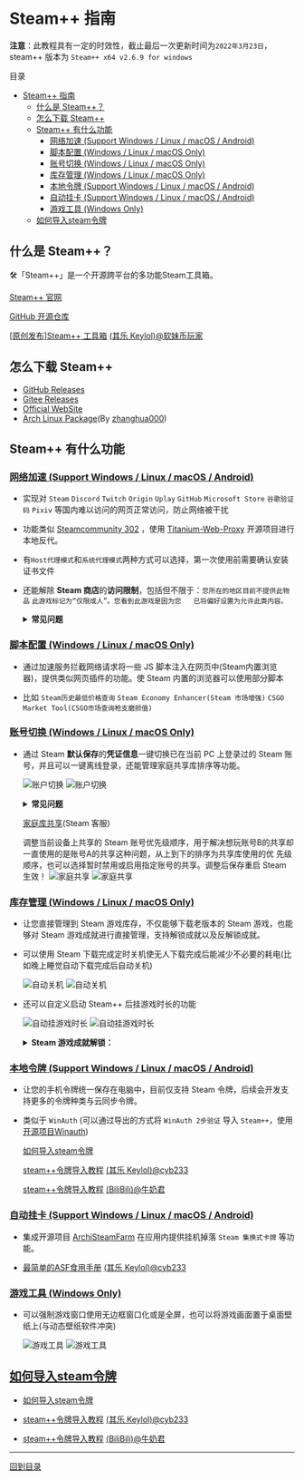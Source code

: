 # Steam++ 指南

**注意**：此教程具有一定的时效性，截止最后一次更新时间为`2022年3月23日`，steam++ 版本为 `Steam++ x64 v2.6.9 for windows`

目录

- [Steam++ 指南](#steam-指南)
  - [什么是 Steam++？](#什么是-steam)
  - [怎么下载 Steam++](#怎么下载-steam)
  - [Steam++ 有什么功能](#steam-有什么功能)
    - [网络加速 (Support Windows / Linux / macOS / Android)](#网络加速-support-windows--linux--macos--android)
    - [脚本配置 (Windows / Linux / macOS Only)](#脚本配置-windows--linux--macos-only)
    - [账号切换 (Windows / Linux / macOS Only)](#账号切换-windows--linux--macos-only)
    - [库存管理 (Windows / Linux / macOS Only)](#库存管理-windows--linux--macos-only)
    - [本地令牌 (Support Windows / Linux / macOS / Android)](#本地令牌-support-windows--linux--macos--android)
    - [自动挂卡 (Support Windows / Linux / macOS / Android)](#自动挂卡-support-windows--linux--macos--android)
    - [游戏工具 (Windows Only)](#游戏工具-windows-only)
  - [如何导入steam令牌](#如何导入steam令牌)

## 什么是 Steam++？

🛠「Steam++」是一个开源跨平台的多功能Steam工具箱。

[Steam++ 官网](https://steampp.net/)

[GitHub 开源仓库](https://github.com/SteamTools-Team/SteamTools)

[\[原创发布\]Steam++ 工具箱](https://keylol.com/t667906-1-1) [(其乐 Keylol)@软妹币玩家](https://keylol.com/suid-269966)

## 怎么下载 Steam++

- [GitHub Releases](https://github.com/BeyondDimension/SteamTools/releases)
- [Gitee Releases](https://gitee.com/rmbgame/SteamTools/releases)
- [Official WebSite](https://steampp.net)
- [Arch Linux Package](https://aur.archlinux.org/packages/steam%2B%2B-bin)(By [zhanghua000](https://github.com/zhanghua000))

## Steam++ 有什么功能

### [网络加速 (Support Windows / Linux / macOS / Android)](#网络加速)

- 实现对 `Steam` `Discord` `Twitch` `Origin` `Uplay` `GitHub` `Microsoft Store` `谷歌验证码` `Pixiv` 等国内难以访问的网页正常访问，防止网络被干扰

- 功能类似 [Steamcommunity 302](https://www.dogfight360.com/blog/686/) ，使用 [Titanium-Web-Proxy](https://github.com/justcoding121/Titanium-Web-Proxy) 开源项目进行本地反代。

- 有`Host代理模式`和`系统代理模式`两种方式可以选择，第一次使用前需要确认安装证书文件

- 还能解除 **Steam 商店**的**访问限制**，包括但不限于：`您所在的地区目前不提供此物品` `此游戏标记为“仅限成人”。您看到此游戏是因为您   已将偏好设置为允许此类内容。`

  <details>
  <summary><b>常见问题</b></summary>

  > Q: hosts 正在由另一进程使用，因此该进程无法访问此文件？
  >
  > A: hosts 文件被其它程序占用了导致本程序无法正常读写，使用 `资源监视器` 在 `关联的句柄` 中搜索 hosts 找到占用的进程，结束掉该进  程即可。
  >
  > Q: 社区加速里的脚本启用了无效，为什么脚本前面的勾选框不会被保存？
  >
  > A: 脚本需要对应的加速服务开启才能生效，同时也必须启用了加速功能后启用脚本才有效，例如 `Steam 商店史低查询` 脚本必须要启用   `Steam 商店加速服务` 才能生效。
  >
  > Q: 使用加速提示证书安装失败？
  >
  > A: 一般是系统相关文件丢失导致，可以尝试手动安装程序目录 `AppData` 文件夹下的 `SteamTools.Certificate.pfx` 证书文件，安装到受  信任  的根证书区域，区域一定要选择正确，不然安装成功也无效，密码留空不填直接确定即可。

  </details>

### [脚本配置 (Windows / Linux / macOS Only)](#脚本配置)

- 通过加速服务拦截网络请求将一些 JS 脚本注入在网页中(Steam内置浏览器)，提供类似网页插件的功能。使 Steam 内置的浏览器可以使用部分脚本

- 比如 `Steam历史最低价格查询` `Steam Economy Enhancer(Steam 市场增强)` `CSGO Market Tool(CSGO市场查询枪支磨损值)`
  
### [账号切换 (Windows / Linux / macOS Only)](#账号切换)

- 通过 Steam **默认保存**的**凭证信息**一键切换已在当前 PC 上登录过的 Steam 账号，并且可以一键离线登录，还能管理家庭共享库排序等功能。

  ![账户切换](/Photo/Home/Account-switching.png#gh-light-mode-only)
  ![账户切换](/Photo/Home/Account-switching-dark.png#gh-dark-mode-only)

  <details>
  <summary><b>常见问题</b></summary>

  > Q: 账号切换之后还是需要输入密码和令牌？为什么有时候可以一键切换有时候不行？
  >
  > A: Steam++ 的账号切换功能并没有记录你的密码和令牌， 能实现快速切换账号是因为 Steam 本身的记住密码功能，如果你没有记住密码登陆过账号，或者你的记住登陆状态丢失，都会导致账号切换之后需要密码和令牌，解决方法是下线所有当前 Steam 登陆的设备，重新在你的 PC 记住密码登陆一次。

  </details>

  [家庭库共享](https://help.steampowered.com/zh-cn/faqs/view/57A7-503C-991F-E9A8)(Steam 客服)

  调整当前设备上共享的 Steam 账号优先级顺序，用于解决想玩账号B的共享却一直使用的是账号A的共享这种问题，从上到下的排序为共享库使用的优 先级顺序，也可以选择暂时禁用或启用指定账号的共享。调整后保存重启 Steam 生效！
  ![家庭共享](/Photo/Home/Family-Library-Sharing.png#gh-light-mode-only)
  ![家庭共享](/Photo/Home/Family-Library-Sharing-dark.png#gh-dark-mode-only)

### [库存管理 (Windows / Linux / macOS Only)](#库存管理)

- 让您直接管理到 Steam 游戏库存，不仅能够下载老版本的 Steam 游戏，也能够对 Steam 游戏成就进行直接管理，支持解锁成就以及反解锁成就。

- 可以使用 Steam 下载完成定时关机使无人下载完成后能减少不必要的耗电(比如晚上睡觉自动下载完成后自动关机)

  ![自动关机](/Photo/Home/Auto-shutdown.png#gh-light-mode-only)
  ![自动关机](/Photo/Home/Auto-shutdown-dark.png#gh-dark-mode-only)

- 还可以自定义启动 Steam++ 后挂游戏时长的功能

  ![自动挂游戏时长](/Photo/Home/Auto-Gametime.png#gh-light-mode-only)
  ![自动挂游戏时长](/Photo/Home/Auto-Gametime-dark.png#gh-dark-mode-only)

  <details>
  <summary><b>Steam 游戏成就解锁：</b></summary>

  Steam 游戏成就解锁使用开源项目 [SteamAchievementManager](https://github.com/gibbed/SteamAchievementManager)

  >该功能带有一定(低)风险，理论上不会被 VAC，但如果滥用可能被游戏厂商拉黑，建议在不启动游戏的情况下使用，截至目前为止还未有影响。解锁成就功能并不是外挂程序，原理上仅与 Steam 进行通信，和游戏本身并无关系，像 VAC 之类的反作弊系统是在多人游戏中发挥作用。如果游戏与其他平台绑定，解锁成就不会同步到其他平台上，如果重新完成成就，其他平台上也可能不会更新，例如 Sea of Thieves 与 Xbox 绑定。

  ![Sam](/Photo/Home/Sam.png#gh-light-mode-only)
  ![Sam](/Photo/Home/Sam-dark.png#gh-dark-mode-only)

  通过勾选成就并保存成就更改(**注意**：最好不要对有 `VAC` 的游戏进行成就更改，以免造成不必要的损失，下图就是一个有 `VAC` 的游戏)

  ![Sam2](/Photo/Home/Sam2.png#gh-light-mode-only)
  ![Sam2](/Photo/Home/Sam2-dark.png#gh-dark-mode-only)

  </details>

### [本地令牌 (Support Windows / Linux / macOS / Android)](#本地令牌)

- 让您的手机令牌统一保存在电脑中，目前仅支持 Steam 令牌，后续会开发支持更多的令牌种类与云同步令牌。

- 类似于 `WinAuth` (可以通过导出的方式将 `WinAuth 2步验证` 导入 `Steam++`，使用[开源项目Winauth](https://github.com/winauth/winauth))

  [如何导入steam令牌](/Docs/How%20to%20import%20Steam%20token.md)

  [steam++令牌导入教程](https://keylol.com/t710508-1-1) [(其乐 Keylol)@cyb233](https://keylol.com/suid-988278)

  [steam++令牌导入教程](https://www.bilibili.com/read/cv10145839) [(BiliBili)@牛奶君](https://space.bilibili.com/484296)

### [自动挂卡 (Support Windows / Linux / macOS / Android)](#自动挂卡)

- 集成开源项目 [ArchiSteamFarm](https://github.com/JustArchiNET/ArchiSteamFarm) 在应用内提供挂机掉落 `Steam 集换式卡牌` 等功能。

- [最简单的ASF食用手册](https://keylol.com/t770760-1-1) [(其乐 Keylol)@cyb233](https://keylol.com/suid-988278)

### [游戏工具 (Windows Only)](#游戏工具)

- 可以强制游戏窗口使用无边框窗口化或是全屏，也可以将游戏画面置于桌面壁纸上(与动态壁纸软件冲突)

  ![游戏工具](Photo/Home/Game-Setting.png#gh-light-mode-only)
  ![游戏工具](Photo/Home/Game-Setting-dark.png#gh-dark-mode-only)

## [如何导入steam令牌](/Docs/How%20to%20import%20Steam%20token.md)

- [如何导入steam令牌](/Docs/How%20to%20import%20Steam%20token.md)

- [steam++令牌导入教程](https://keylol.com/t710508-1-1) [(其乐 Keylol)@cyb233](https://keylol.com/suid-988278)

- [steam++令牌导入教程](https://www.bilibili.com/read/cv10145839) [(BiliBili)@牛奶君](https://space.bilibili.com/484296)

---

[回到目录](#steam-指南)
